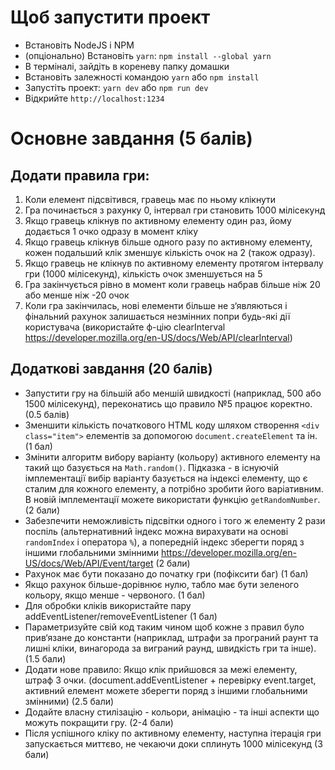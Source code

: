 # Щоб запустити проект

- Встановіть NodeJS і NPM
- (опціонально) Встановіть `yarn`: `npm install --global yarn`
- В терміналі, зайдіть в кореневу папку домашки
- Встановіть залежності командою `yarn` або `npm install`
- Запустіть проект: `yarn dev` aбо `npm run dev`
- Відкрийте `http://localhost:1234`

# Основне завдання (5 балів)

## Додати правила гри:

1. Коли елемент підсвітився, гравець має по ньому клікнути
2. Гра починається з рахунку 0, інтервал гри становить 1000 мілісекунд
3. Якщо гравець клікнув по активному елементу один раз, йому додається 1 очко одразу в момент кліку
4. Якщо гравець клікнув більше одного разу по активному елементу, кожен подальший клік зменшує кількість очок на 2 (також одразу).
5. Якщо гравець не клікнув по активному елементу протягом інтервалу гри (1000 мілісекунд), кількість очок зменшується на 5
6. Гра закінчується рівно в момент коли гравець набрав більше ніж 20 або менше ніж -20 очок
7. Коли гра закінчилась, нові елементи більше не з‘являються і фінальний рахунок залишається незмінних попри будь-які дії користувача (використайте ф-цію clearInterval https://developer.mozilla.org/en-US/docs/Web/API/clearInterval)

## Додаткові завдання (20 балів)

- Запустити гру на більшій або меншій швидкості (наприклад, 500 або 1500 мілісекунд), переконатись що правило №5 працює коректно. (0.5 балів)
- Зменшити кількість початкового HTML коду шляхом створення `<div class="item">` елементів за допомогою `document.createElement` та ін. (1 бал)
- Змінити алгоритм вибору варіанту (кольору) активного елементу на такий що базується на `Math.random()`.
  Підказка - в існуючій імплементації вибір варіанту базується на індексі елементу, що є сталим для кожного елементу, а потрібно зробити його варіативним. В новій імплементації можете використати функцію `getRandomNumber`. (2 бали)
- Забезпечити неможливість підсвітки одного і того ж елементу 2 рази поспіль (альтернативний індекс можна вирахувати на основі `randomIndex` і оператора `%`), а попередній індекс зберегти поряд з іншими глобальними змінними https://developer.mozilla.org/en-US/docs/Web/API/Event/target (2 бали)
- Рахунок має бути показано до початку гри (пофіксити баг) (1 бал)
- Якщо рахунок більше-дорівнює нулю, табло має бути зеленого кольору, якщо менше - червоного. (1 бал)
- Для обробки кліків використайте пару addEventListener/removeEventListener (1 бал)
- Параметризуйте свій код таким чином щоб кожне з правил було прив‘язане до константи (наприклад, штрафи за програний раунт та лишні кліки, винагорода за виграний раунд, швидкість гри та інше). (1.5 бали)
- Додати нове правило: Якщо клік прийшовся за межі елементу, штраф 3 очки. (document.addEventListener + перевірку event.target, активний елемент можете зберегти поряд з іншими глобальними змінними) (2.5 бали)
- Додайте власну стилізацію - кольори, анімацію - та інші аспекти що можуть покращити гру. (2-4 бали)
- Після успішного кліку по активному елементу, наступна ітерація гри запускається миттєво, не чекаючи доки сплинуть 1000 мілісекунд (3 бали)
